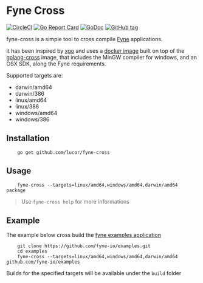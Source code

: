 # Fyne Cross

[![CircleCI](https://circleci.com/gh/lucor/fyne-cross.svg?style=svg)](https://circleci.com/gh/lucor/fyne-cross) [![Go Report Card](https://goreportcard.com/badge/github.com/lucor/fyne-cross)](https://goreportcard.com/report/github.com/lucor/fyne-cross) [![GoDoc](https://godoc.org/github.com/lucor/fyne-cross?status.svg)](http://godoc.org/github.com/lucor/fyne-cross) [![GitHub tag](https://img.shields.io/github/tag/lucor/fyne-cross.svg)]()

fyne-cross is a simple tool to cross compile [Fyne](https://fyne.io) applications.

It has been inspired by [xgo](https://github.com/karalabe/xgo) and uses a [docker image](https://hub.docker.com/r/lucor/fyne-cross) built on top of the [golang-cross](https://github.com/docker/golang-cross) image,
that includes the MinGW compiler for windows, and an OSX SDK, along the Fyne requirements.

Supported targets are:
  -  darwin/amd64
  -  darwin/386
  -  linux/amd64
  -  linux/386
  -  windows/amd64
  -  windows/386

## Installation

        go get github.com/lucor/fyne-cross

## Usage

        fyne-cross --targets=linux/amd64,windows/amd64,darwin/amd64 package

> Use `fyne-cross help` for more informations

## Example

The example below cross build the [fyne examples application](https://github.com/fyne-io/examples)

        git clone https://github.com/fyne-io/examples.git
        cd examples
        fyne-cross --targets=linux/amd64,windows/amd64,darwin/amd64 github.com/fyne-io/examples

Builds for the specified targets will be available under the `build` folder
